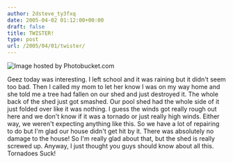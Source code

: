 ```yaml
---
author: 2dsteve_ty3fxq
date: 2005-04-02 01:12:00+00:00
draft: false
title: TWISTER!
type: post
url: /2005/04/01/twister/
---
```


![Image hosted by Photobucket.com](http://i2.photobucket.com/albums/y47/fulltangninja/DSC00708.jpg)


Geez today was interesting. I left school and it was raining but it didn't seem too bad. Then I called my mom to let her know I was on my way home and she told me a tree had fallen on our shed and just destroyed it. The whole back of the shed just got smashed. Our pool shed had the whole side of it just folded over like it was nothing. I guess the winds got really rough out here and we don't know if it was a tornado or just really high winds. Either way, we weren't expecting anything like this. So we have a lot of repairing to do but I'm glad our house didn't get hit by it. There was absolutely no damage to the house! So I'm really glad about that, but the shed is really screwed up. Anyway, I just thought you guys should know about all this. Tornadoes Suck!
